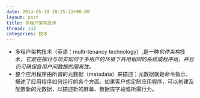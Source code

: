 ```yaml
---
date: 2014-05-19 20:25:22+00:00
layout: post
title: 多租户架构技术
thread: 143
categories: 技术
---
```

*    多租户架构技术（英语：multi-tenancy technology）,是一种*软件架构*技术，*它是在探讨与现实如何于多用户的环境下共用相同的系统或程序组，并且仍可确保各用户间数据的隔离性。* 	 
*    整个应用程序由所谓的元数据（metadata）来描述；元数据就是命令指示，描述了应用程序如何运行的各个方面。如果客户想定制应用程序，可以创建及配置新的元数据，以描述新的屏幕、数据库字段或所需行为。